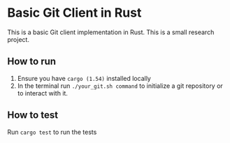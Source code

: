 # Basic Git Client in Rust

This is a basic Git client implementation in Rust. This is a small research project.

## How to run

1. Ensure you have `cargo (1.54)` installed locally
2. In the terminal run `./your_git.sh command` to initialize a git repository or to interact with it.

## How to test

Run `cargo test` to run the tests
